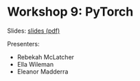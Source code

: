 # Workshop 9: PyTorch

Slides: [slides (pdf)](PyTorch.pdf)

Presenters:
 - Rebekah McLatcher
 - Ella Wileman
 - Eleanor Madderra

